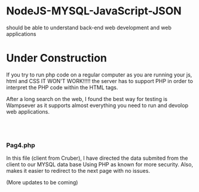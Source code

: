 # NodeJS-MYSQL-JavaScript-JSON
should be able to understand back-end web development and web applications


<h1> Under Construction </h1>


If you try to run php code on a regular computer as you are running your js, html and CSS IT WON'T WORK!!!!! the server has to support PHP in order to interpret the PHP code within the HTML tags.

After a long search on the web, I found the best way for testing is Wampsever as it supports almost everything you need to run and devolop web applications.

<br> <br>

<h3> Pag4.php </h3>

In this file (client from Cruber), I have directed the data submited from the client to our MYSQL data base Using PHP as known for more security. Also, makes it easier to redirect to the next page with no issues.

(More updates to be coming)

